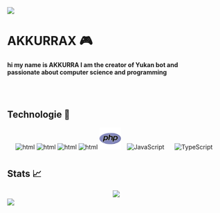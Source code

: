 <img src="https://raw.githubusercontent.com/yayouu/yayouu/main/1.gif">


# AKKURRAX 🎮



**hi my name is AKKURRA I am the creator of Yukan bot and <br> passionate about computer science and programming**

<br>
<br>


## Technologie 🧬

<div align="center">  
<img  alt="html" height="50" width="50" src="https://camo.githubusercontent.com/bfa71fe5e1eb3ca57a7e4ef9c6b2ca21414c4fdab27ac6861e211e7cfe8f7d9f/68747470733a2f2f70726f66696c696e61746f722e7269736861762e6465762f736b696c6c732d6173736574732f68746d6c352d6f726967696e616c2d776f72646d61726b2e737667">
 <img alt="html" height="50" width="50" src="https://camo.githubusercontent.com/1f14c9c472b21cf8790a4fb6914be3a3181e957ecc2b397775f06a989d20cb37/68747470733a2f2f70726f66696c696e61746f722e7269736861762e6465762f736b696c6c732d6173736574732f637373332d6f726967696e616c2d776f72646d61726b2e737667" >
<img  alt="html" height="50" width="50" src="https://i.ibb.co/CvZ5v1Q/bootstrap-4-icon-removebg-preview.png" >
<img alt="html" height="50" width="50" src="https://camo.githubusercontent.com/b7ea09b0c030ae14623cfc3a52ab3ee0d07e0259a1b230139e65ba00454327c9/68747470733a2f2f70726f66696c696e61746f722e7269736861762e6465762f736b696c6c732d6173736574732f6769742d73636d2d69636f6e2e737667" >
<img alt="html" height="50"  width="50" src="https://raw.githubusercontent.com/github/explore/ccc16358ac4530c6a69b1b80c7223cd2744dea83/topics/php/php.png" >
<img style="margin: 10px" src="https://profilinator.rishav.dev/skills-assets/javascript-original.svg" alt="JavaScript" height="50" /> 
<img style="margin: 10px" src="https://profilinator.rishav.dev/skills-assets/typescript-original.svg" alt="TypeScript" height="50" />  

</div>

</td><td valign="top" width="33%"> 


## Stats 📈   
 <div align="center">
<a href ="https://github.com/AKKURRAX"><img height="220em" src="https://github-readme-stats.vercel.app/api?username=AKKURRAX&count_private=true&show_icons=true&theme=blueberry"/></a>
 
</div>
 <img src="https://raw.githubusercontent.com/yayouu/yayouu/main/1.gif">


